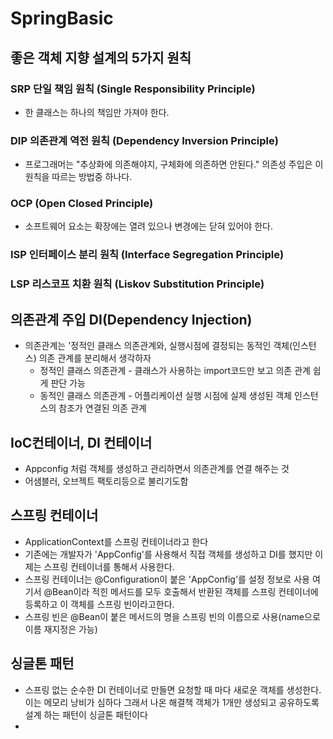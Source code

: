 # SpringBasic

## 좋은 객체 지향 설계의 5가지 원칙

### SRP 단일 책임 원칙 (Single Responsibility Principle)
 * 한 클래스는 하나의 책임만 가져야 한다.

### DIP 의존관계 역전 원칙 (Dependency Inversion Principle)
 * 프로그래머는 "추상화에 의존해야지, 구체화에 의존하면 안된다." 의존성 주입은 이원칙을 따르는 방법중 하나다.

### OCP (Open Closed Principle)
 * 소프트웨어 요소는 확장에는 열려 있으나 변경에는 닫혀 있어야 한다.

### ISP 인터페이스 분리 원칙 (Interface Segregation Principle)

### LSP 리스코프 치환 원칙 (Liskov Substitution Principle)

## 의존관계 주입 DI(Dependency Injection)

 * 의존관계는 '정적인 클래스 의존관계와, 실행시점에 결정되는 동적인 객체(인스턴스) 의존 관계를 분리해서 생각하자
   * 정적인 클래스 의존관계 - 클래스가 사용하는 import코드만 보고 의존 관계 쉽게 판단 가능
   * 동적인 클래스 의존관계 - 어플리케이션 실행 시점에 실제 생성된 객체 인스턴스의 참조가 연결된 의존 관계

    
## IoC컨테이너, DI 컨테이너
* Appconfig 처럼 객체를 생성하고 관리하면서 의존관계를 연결 해주는 것
* 어샘블러, 오브젝트 팩토리등으로 불리기도함


## 스프링 컨테이너
 * ApplicationContext를 스프링 컨테이너라고 한다
 * 기존에는 개발자가 'AppConfig'를 사용해서 직접 객체를 생성하고 DI를 했지만 이제는 스프링 컨테이너를 통해서 사용한다.
 * 스프링 컨테이너는 @Configuration이 붙은 'AppConfig'를 설정 정보로 사용 여기서 @Bean이라 적힌 메서드를 모두 호출해서 반환된 객체를 스프링 컨테이너에 등록하고 이 객체를 스프링 빈이라고한다.
 * 스프링 빈은 @Bean이 붙은 메서드의 명을 스프링 빈의 이름으로 사용(name으로 이름 재지정은 가능)

## 싱글톤 패턴
 * 스프링 없는 순수한 DI 컨테이너로 만들면 요청할 때 마다 새로운 객체를 생성한다. 이는 메모리 낭비가 심하다 그래서 나온 해결책 객체가 1개만 생성되고 공유하도록 설계 하는 패턴이 싱글톤 패턴이다
 * 


